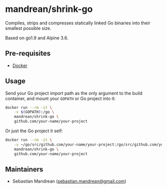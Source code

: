 mandrean/shrink-go
==================
Compiles, strips and compresses statically linked Go binaries into their smallest possible size.

Based on go1.9 and Alpine 3.6.

Pre-requisites
--------------
* [Docker](https://docs.docker.com/engine/installation/)

Usage
-----
Send your Go project import path as the only argument to the build container, and mount your `GOPATH` or Go project into it:

```sh
docker run --rm -it \
	-v $(GOPATH):/go \
	mandrean/shrink-go \
	github.com/your-name/your-project
```

Or just the Go project it self:
```sh
docker run --rm -it \
	-v ~/go/src/github.com/your-name/your-project:/go/src/github.com/your-name/your-project \
	mandrean/shrink-go \
	github.com/your-name/your-project
```

Maintainers
-----------
* Sebastian Mandrean (<sebastian.mandrean@gmail.com>)
